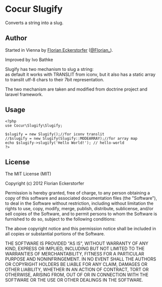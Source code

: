 Cocur Slugify
=============

Converts a string into a slug.

Author
------

Started in Vienna by [Florian Eckerstorfer](http://florianeckerstorfer.com) ([@Florian_](http://twitter.com/Florian_)).

Improved by Ivo Bathke  

Slugify has two mechanism to slug a string:  
as default it works with TRANSLIT from iconv, but it also has a static array to translit utf-8 chars to their 7bit representation.

The two mechanism are taken and modified from doctrine project and laravel framework. 

Usage
-----

	<?php
	use Cocur\Slugify\Slugify;

	$slugify = new Slugify();//for iconv translit
    //$slugify = new Slugify(Slugify::MODEARRAY);//for array map
	echo $slugify->slugify('Hello World!'); // hello-world
	?>

License
-------

The MIT License (MIT)

Copyright (c) 2012 Florian Eckerstorfer

Permission is hereby granted, free of charge, to any person obtaining a copy of this software and associated documentation files (the "Software"), to deal in the Software without restriction, including without limitation the rights to use, copy, modify, merge, publish, distribute, sublicense, and/or sell copies of the Software, and to permit persons to whom the Software is furnished to do so, subject to the following conditions:

The above copyright notice and this permission notice shall be included in all copies or substantial portions of the Software.

THE SOFTWARE IS PROVIDED "AS IS", WITHOUT WARRANTY OF ANY KIND, EXPRESS OR IMPLIED, INCLUDING BUT NOT LIMITED TO THE WARRANTIES OF MERCHANTABILITY, FITNESS FOR A PARTICULAR PURPOSE AND NONINFRINGEMENT. IN NO EVENT SHALL THE AUTHORS OR COPYRIGHT HOLDERS BE LIABLE FOR ANY CLAIM, DAMAGES OR OTHER LIABILITY, WHETHER IN AN ACTION OF CONTRACT, TORT OR OTHERWISE, ARISING FROM, OUT OF OR IN CONNECTION WITH THE SOFTWARE OR THE USE OR OTHER DEALINGS IN THE SOFTWARE.
